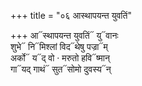 +++
title = "०६ आस्थापयन्त युवतिं"

+++
आ᳓स्थापयन्त युवतिं᳓ यु᳓वानः  
शुभे᳓ नि᳓मिश्लां विद᳓थेषु पज्रा᳓म्  
अर्को᳓ य᳓द् वो · मरुतो हवि᳓ष्मान्  
गा᳓यद् गाथं᳓ सुत᳓सोमो दुवस्य᳓न्
